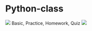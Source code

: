 # Python-class

<img src="https://capsule-render.vercel.app/api?type=waving&color=BDBDC8&height=150&section=header" />
Basic, Practice, Homework, Quiz
<img src="https://capsule-render.vercel.app/api?type=waving&color=BDBDC8&height=150&section=footer" />
